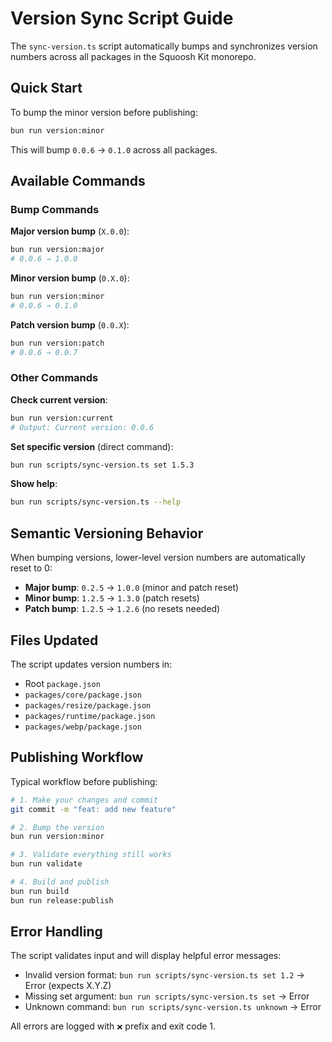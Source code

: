 # Version Sync Script Guide

The `sync-version.ts` script automatically bumps and synchronizes version numbers across all packages in the Squoosh Kit monorepo.

## Quick Start

To bump the minor version before publishing:

```bash
bun run version:minor
```

This will bump `0.0.6` → `0.1.0` across all packages.

## Available Commands

### Bump Commands

**Major version bump** (`X.0.0`):

```bash
bun run version:major
# 0.0.6 → 1.0.0
```

**Minor version bump** (`0.X.0`):

```bash
bun run version:minor
# 0.0.6 → 0.1.0
```

**Patch version bump** (`0.0.X`):

```bash
bun run version:patch
# 0.0.6 → 0.0.7
```

### Other Commands

**Check current version**:

```bash
bun run version:current
# Output: Current version: 0.0.6
```

**Set specific version** (direct command):

```bash
bun run scripts/sync-version.ts set 1.5.3
```

**Show help**:

```bash
bun run scripts/sync-version.ts --help
```

## Semantic Versioning Behavior

When bumping versions, lower-level version numbers are automatically reset to 0:

- **Major bump**: `0.2.5` → `1.0.0` (minor and patch reset)
- **Minor bump**: `1.2.5` → `1.3.0` (patch resets)
- **Patch bump**: `1.2.5` → `1.2.6` (no resets needed)

## Files Updated

The script updates version numbers in:

- Root `package.json`
- `packages/core/package.json`
- `packages/resize/package.json`
- `packages/runtime/package.json`
- `packages/webp/package.json`

## Publishing Workflow

Typical workflow before publishing:

```bash
# 1. Make your changes and commit
git commit -m "feat: add new feature"

# 2. Bump the version
bun run version:minor

# 3. Validate everything still works
bun run validate

# 4. Build and publish
bun run build
bun run release:publish
```

## Error Handling

The script validates input and will display helpful error messages:

- Invalid version format: `bun run scripts/sync-version.ts set 1.2` → Error (expects X.Y.Z)
- Missing set argument: `bun run scripts/sync-version.ts set` → Error
- Unknown command: `bun run scripts/sync-version.ts unknown` → Error

All errors are logged with `❌` prefix and exit code 1.
